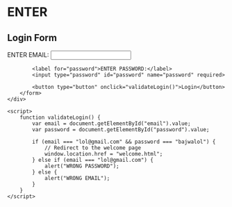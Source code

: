 # ENTER
<!DOCTYPE html>
<html>
<head>
    <title>Login Form</title>
    <style>
        /* Your CSS styles here */
    </style>
</head>
<body>
    <div class="login-container">
        <h2>Login Form</h2>
        <form id="loginForm">
            <label for="email">ENTER EMAIL:</label>
            <input type="text" id="email" name="email" required>
            
            <label for="password">ENTER PASSWORD:</label>
            <input type="password" id="password" name="password" required>
            
            <button type="button" onclick="validateLogin()">Login</button>
        </form>
    </div>
    
    <script>
        function validateLogin() {
            var email = document.getElementById("email").value;
            var password = document.getElementById("password").value;
            
            if (email === "lol@gmail.com" && password === "bajwalol") {
                // Redirect to the welcome page
                window.location.href = "welcome.html";
            } else if (email === "lol@gmail.com") {
                alert("WRONG PASSWORD");
            } else {
                alert("WRONG EMAIL");
            }
        }
    </script>
</body>
</html>

